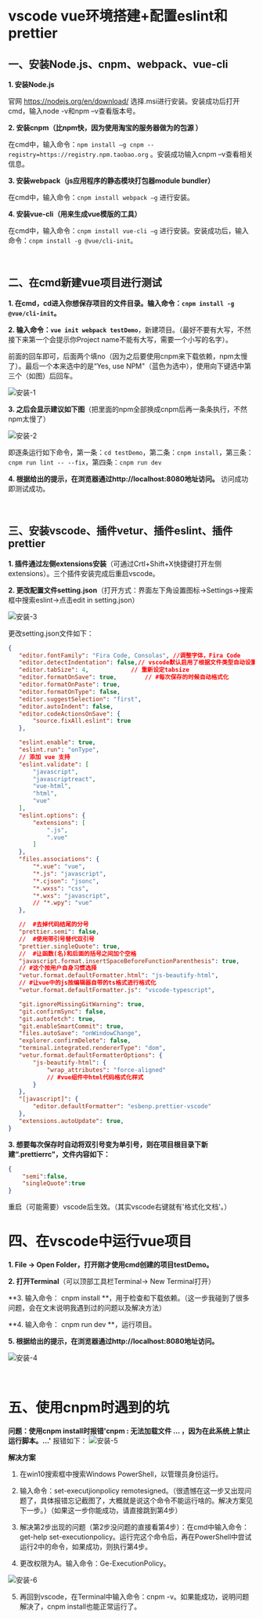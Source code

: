 # vscode vue环境搭建+配置eslint和prettier  

## 一、安装Node.js、cnpm、webpack、vue-cli
**1. 安装Node.js**  

官网 https://nodejs.org/en/download/ 选择.msi进行安装。安装成功后打开cmd，输入node -v和npm –v查看版本号。

**2. 安装cnpm（比npm快，因为使用淘宝的服务器做为的包源 ）**  

在cmd中，输入命令：`npm install –g cnpm --registry=https://registry.npm.taobao.org` 。安装成功输入cnpm –v查看相关信息。

**3. 安装webpack（js应用程序的静态模块打包器module bundler）**  

在cmd中，输入命令：`cnpm install webpack –g` 进行安装。

**4. 安装vue-cli（用来生成vue模版的工具）**  

在cmd中，输入命令：`cnpm install vue-cli –g` 进行安装。安装成功后，输入命令：`cnpm install -g @vue/cli-init`。

 

## 二、在cmd新建vue项目进行测试
**1. 在cmd，cd进入你想保存项目的文件目录。输入命令：`cnpm install -g @vue/cli-init`。**  

**2. 输入命令：`vue init webpack testDemo`**，新建项目。（最好不要有大写，不然接下来第一个会提示你Project name不能有大写，需要一个小写的名字）。

前面的回车即可，后面两个填no（因为之后要使用cnpm来下载依赖，npm太慢了）。最后一个本来选中的是“Yes, use NPM"（蓝色为选中），使用向下键选中第三个（如图）后回车。

![安装-1](/pictures/notes/安装-1.png)

**3. 之后会显示建议如下图**（把里面的npm全部换成cnpm后再一条条执行，不然npm太慢了）

![安装-2](/pictures/notes/安装-2.png)

即逐条运行如下命令，第一条：`cd testDemo`，第二条：`cnpm install`，第三条：`cnpm run lint -- --fix`，第四条：`cnpm run dev`

**4. 根据给出的提示，在浏览器通过http://localhost:8080地址访问。** 访问成功即测试成功。

 

## 三、安装vscode、插件vetur、插件eslint、插件prettier
**1. 插件通过左侧extensions安装**（可通过Crtl+Shift+X快捷键打开左侧extensions）。三个插件安装完成后重启vscode。

**2. 更改配置文件setting.json**（打开方式：界面左下角设置图标->Settings->搜索框中搜索eslint->点击edit in setting.json）

![安装-3](/pictures/notes/安装-3.png)

更改setting.json文件如下：
 ```json
{
    "editor.fontFamily": "Fira Code, Consolas", //调整字体，Fira Code
    "editor.detectIndentation": false,// vscode默认启用了根据文件类型自动设置tabsize的选项
    "editor.tabSize": 4,            // 重新设定tabsize
    "editor.formatOnSave": true,        // #每次保存的时候自动格式化 
    "editor.formatOnPaste": true,
    "editor.formatOnType": false,
    "editor.suggestSelection": "first",
    "editor.autoIndent": false,
    "editor.codeActionsOnSave": {
        "source.fixAll.eslint": true
    },
 
    "eslint.enable": true,
    "eslint.run": "onType",
    // 添加 vue 支持
    "eslint.validate": [
        "javascript",
        "javascriptreact",
        "vue-html",
        "html",
        "vue"
    ],
    "eslint.options": {
        "extensions": [
            ".js",
            ".vue"
        ]
    },
    "files.associations": {
        "*.vue": "vue",
        "*.js": "javascript",
        "*.cjson": "jsonc",
        "*.wxss": "css",
        "*.wxs": "javascript",
        // "*.wpy": "vue"
    },
 
    //  #去掉代码结尾的分号 
    "prettier.semi": false,
    //  #使用带引号替代双引号 
    "prettier.singleQuote": true,
    //  #让函数(名)和后面的括号之间加个空格
    "javascript.format.insertSpaceBeforeFunctionParenthesis": true,
    // #这个按用户自身习惯选择 
    "vetur.format.defaultFormatter.html": "js-beautify-html",
    // #让vue中的js按编辑器自带的ts格式进行格式化 
    "vetur.format.defaultFormatter.js": "vscode-typescript",
 
    "git.ignoreMissingGitWarning": true,
    "git.confirmSync": false,
    "git.autofetch": true,
    "git.enableSmartCommit": true,
    "files.autoSave": "onWindowChange",
    "explorer.confirmDelete": false,
    "terminal.integrated.rendererType": "dom",
    "vetur.format.defaultFormatterOptions": {
        "js-beautify-html": {
            "wrap_attributes": "force-aligned"
            // #vue组件中html代码格式化样式
        }
    },
    "[javascript]": {
        "editor.defaultFormatter": "esbenp.prettier-vscode"
    },
    "extensions.autoUpdate": true,
}
```
**3. 想要每次保存时自动将双引号变为单引号，则在项目根目录下新建“.prettierrc"，文件内容如下：**   
```json
{
    "semi":false,
    "singleQuote":true
}
```
重启（可能需要）vscode后生效。（其实vscode右键就有'格式化文档'。）  



# 四、在vscode中运行vue项目  

**1. File -> Open Folder，打开刚才使用cmd创建的项目testDemo。**  

**2. 打开Terminal**（可以顶部工具栏Terminal-> New Terminal打开）  

**3. 输入命令： cnpm install **，用于检查和下载依赖。（这一步我碰到了很多问题，会在文末说明我遇到过的问题以及解决方法）  

**4. 输入命令： cnpm run dev **，运行项目。  

**5. 根据给出的提示，在浏览器通过http://localhost:8080地址访问。**  

![安装-4](/pictures/notes/安装-4.png)

 

# 五、使用cnpm时遇到的坑
**问题：使用cnpm install时报错'cnpm : 无法加载文件 ... ，因为在此系统上禁止运行脚本。...'**
报错如下：
![安装-5](/pictures/notes/安装-5.png)


**解决方案**
1. 在win10搜索框中搜索Windows PowerShell，以管理员身份运行。  

2. 输入命令：set-executjionpolicy remotesigned。（很遗憾在这一步又出现问题了，具体报错忘记截图了，大概就是说这个命令不能运行啥的。解决方案见下一步。）（如果这一步你能成功，请直接跳到第4步）  

3. 解决第2步出现的问题（第2步没问题的直接看第4步）：在cmd中输入命令：get-help set-executionpolicy。运行完这个命令后，再在PowerShell中尝试运行2中的命令，如果成功，则执行第4步。  

4. 更改权限为A。输入命令：Ge-ExecutionPolicy。  

![安装-6](/pictures/notes/安装-6.png)

5. 再回到vscode，在Terminal中输入命令：cnpm -v。如果能成功，说明问题解决了，cnpm install也能正常运行了。  



